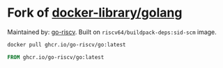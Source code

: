 # Fork of [docker-library/golang](https://github.com/docker-library/golang)

Maintained by: [go-riscv](https://github.com/go-riscv). Built on `riscv64/buildpack-deps:sid-scm` image.

```bash
docker pull ghcr.io/go-riscv/go:latest
```

```dockerfile
FROM ghcr.io/go-riscv/go:latest
```
